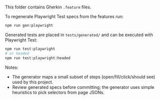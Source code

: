 This folder contains Gherkin `.feature` files.

To regenerate Playwright Test specs from the features run:

```bash
npm run gen:playwright
```

Generated tests are placed in `tests/generated/` and can be executed with Playwright Test:

```bash
npm run test:playwright
# or headed
npm run test:playwright:headed
```

Notes:

- The generator maps a small subset of steps (open/fill/click/should see) used by this project.
- Review generated specs before committing; the generator uses simple heuristics to pick selectors from page JSONs.
